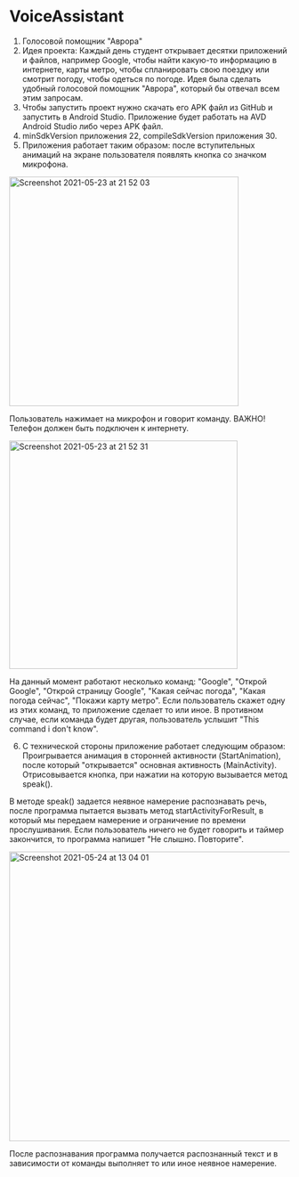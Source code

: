 # VoiceAssistant
1. Голосовой помощник "Аврора"
2. Идея проекта: Каждый день студент открывает десятки приложений и файлов, например Google, чтобы найти какую-то информацию в интернете, карты метро, чтобы спланировать свою поездку или смотрит погоду, чтобы одеться по погоде. Идея была сделать удобный голосовой помощник "Аврора", который бы отвечал всем этим запросам.
3. Чтобы запустить проект нужно скачать его APK файл из GitHub и запустить в Android Studio. Приложение будет работать на AVD Android Studio либо через APK файл.
4. minSdkVersion приложения 22, compileSdkVersion приложения 30.
5. Приложения работает таким образом: после вступительных анимаций на экране пользователя появлять кнопка со значком микрофона. 
<img width="412" alt="Screenshot 2021-05-23 at 21 52 03" src="https://user-images.githubusercontent.com/43888378/119273939-f246e680-bc15-11eb-85c5-991508027eb0.png">

Пользователь нажимает на микрофон и говорит команду. ВАЖНО! Телефон должен быть подключен к интернету. 

<img width="410" alt="Screenshot 2021-05-23 at 21 52 31" src="https://user-images.githubusercontent.com/43888378/119273977-36d28200-bc16-11eb-88ed-3248178e837f.png">

На данный момент работают несколько команд: "Google", "Открой Google", "Открой страницу Google", "Какая сейчас погода", "Какая погода сейчас", "Покажи карту метро". Если пользователь скажет одну из этих команд, то приложение сделает то или иное. В противном случае, если команда будет другая, пользователь услышит "This command i don't know".

6. С технической стороны приложение работает следующим образом: Проигрывается анимация в сторонней активности (StartAnimation), после который "открывается" основная активность (MainActivity). Отрисовывается кнопка, при нажатии на которую вызывается метод speak(). 

В методе speak() задается неявное намерение распознавать речь, после программа пытается вызвать метод startActivityForResult, в который мы передаем намерение и ограничение по времени прослушивания. Если пользователь ничего не будет говорить и таймер закончится, то программа напишет "Не слышно. Повторите".

<img width="520" alt="Screenshot 2021-05-24 at 13 04 01" src="https://user-images.githubusercontent.com/43888378/119332057-c288f480-bc90-11eb-811a-758789dc17a6.png">

После распознавания программа получается распознанный текст и в зависимости от команды выполняет то или иное неявное намерение.
